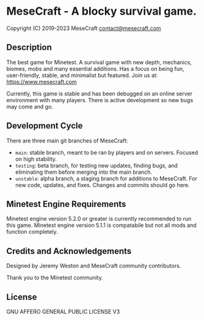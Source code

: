 MeseCraft - A blocky survival game.
==========================
Copyright (C) 2019-2023 MeseCraft
<contact@mesecraft.com>


Description
-------------------------
The best game for Minetest. A survival game with new depth, mechanics, biomes, mobs and many essential additions. Has a focus on being fun, user-friendly, stable, and minimalist but featured. Join us at: https://www.mesecraft.com

Currently, this game is stable and has been debugged on an online server environment with many players. There is active development so new bugs may come and go.

Development Cycle
-------------------------
There are three main git branches of MeseCraft:
* `main`: stable branch, meant to be ran by players and on servers. Focused on high stability.
* `testing`: beta branch, for testing new updates, finding bugs, and eliminating them before merging into the main branch.
* `unstable`: alpha branch, a staging branch for additions to MeseCraft. For new code, updates, and fixes. Changes and commits should go here.

Minetest Engine Requirements
--------------------------
Minetest engine version 5.2.0 or greater is currently recommended to run this game.
Minetest engine version 5.1.1 is compatabile but not all mods and function completely.

Credits and Acknowledgements
-------------------------
Designed by Jeremy Weston and MeseCraft community contributors.

Thank you to the Minetest community.

License
--------------------------
GNU AFFERO GENERAL PUBLIC LICENSE V3
